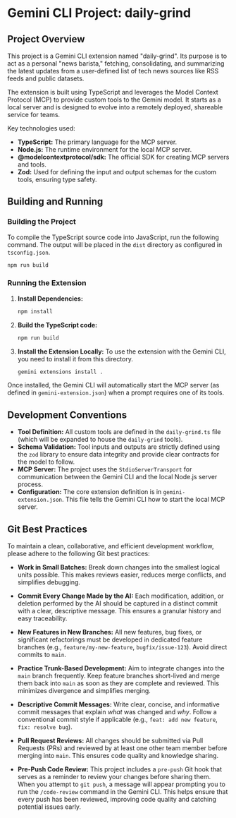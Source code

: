 # Gemini CLI Project: daily-grind

## Project Overview

This project is a Gemini CLI extension named "daily-grind". Its purpose is to act as a personal "news barista," fetching, consolidating, and summarizing the latest updates from a user-defined list of tech news sources like RSS feeds and public datasets.

The extension is built using TypeScript and leverages the Model Context Protocol (MCP) to provide custom tools to the Gemini model. It starts as a local server and is designed to evolve into a remotely deployed, shareable service for teams.

Key technologies used:
*   **TypeScript:** The primary language for the MCP server.
*   **Node.js:** The runtime environment for the local MCP server.
*   **@modelcontextprotocol/sdk:** The official SDK for creating MCP servers and tools.
*   **Zod:** Used for defining the input and output schemas for the custom tools, ensuring type safety.

## Building and Running

### Building the Project

To compile the TypeScript source code into JavaScript, run the following command. The output will be placed in the `dist` directory as configured in `tsconfig.json`.

```sh
npm run build
```

### Running the Extension

1.  **Install Dependencies:**
    ```sh
    npm install
    ```

2.  **Build the TypeScript code:**
    ```sh
    npm run build
    ```

3.  **Install the Extension Locally:**
    To use the extension with the Gemini CLI, you need to install it from this directory.

    ```sh
    gemini extensions install .
    ```

Once installed, the Gemini CLI will automatically start the MCP server (as defined in `gemini-extension.json`) when a prompt requires one of its tools.

## Development Conventions

*   **Tool Definition:** All custom tools are defined in the `daily-grind.ts` file (which will be expanded to house the `daily-grind` tools).
*   **Schema Validation:** Tool inputs and outputs are strictly defined using the `zod` library to ensure data integrity and provide clear contracts for the model to follow.
*   **MCP Server:** The project uses the `StdioServerTransport` for communication between the Gemini CLI and the local Node.js server process.
*   **Configuration:** The core extension definition is in `gemini-extension.json`. This file tells the Gemini CLI how to start the local MCP server.

## Git Best Practices

To maintain a clean, collaborative, and efficient development workflow, please adhere to the following Git best practices:

*   **Work in Small Batches:** Break down changes into the smallest logical units possible. This makes reviews easier, reduces merge conflicts, and simplifies debugging.
*   **Commit Every Change Made by the AI:** Each modification, addition, or deletion performed by the AI should be captured in a distinct commit with a clear, descriptive message. This ensures a granular history and easy traceability.
*   **New Features in New Branches:** All new features, bug fixes, or significant refactorings must be developed in dedicated feature branches (e.g., `feature/my-new-feature`, `bugfix/issue-123`). Avoid direct commits to `main`.
*   **Practice Trunk-Based Development:** Aim to integrate changes into the `main` branch frequently. Keep feature branches short-lived and merge them back into `main` as soon as they are complete and reviewed. This minimizes divergence and simplifies merging.
*   **Descriptive Commit Messages:** Write clear, concise, and informative commit messages that explain *what* was changed and *why*. Follow a conventional commit style if applicable (e.g., `feat: add new feature`, `fix: resolve bug`).
*   **Pull Request Reviews:** All changes should be submitted via Pull Requests (PRs) and reviewed by at least one other team member before merging into `main`. This ensures code quality and knowledge sharing.

*   **Pre-Push Code Review:** This project includes a `pre-push` Git hook that serves as a reminder to review your changes before sharing them. When you attempt to `git push`, a message will appear prompting you to run the `/code-review` command in the Gemini CLI. This helps ensure that every push has been reviewed, improving code quality and catching potential issues early.